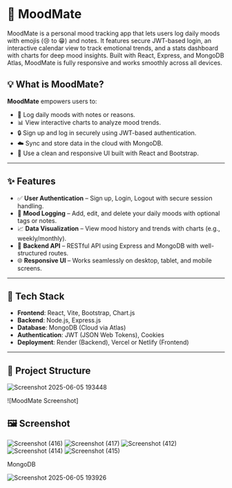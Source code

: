# 🧠 MoodMate

MoodMate is a personal mood tracking app that lets users log daily moods with emojis (😢 to 😁) and notes. It features secure JWT-based login, an interactive calendar view to track emotional trends, and a stats dashboard with charts for deep mood insights. Built with React, Express, and MongoDB Atlas, MoodMate is fully responsive and works smoothly across all devices.

## 💡 What is MoodMate?

**MoodMate** empowers users to:

- 📆 Log daily moods with notes or reasons.
- 📊 View interactive charts to analyze mood trends.
- 🔒 Sign up and log in securely using JWT-based authentication.
- ☁️ Sync and store data in the cloud with MongoDB.
- 🎨 Use a clean and responsive UI built with React and Bootstrap.

---

## ✨ Features

- ✅ **User Authentication** – Sign up, Login, Logout with secure session handling.
- 📅 **Mood Logging** – Add, edit, and delete your daily moods with optional tags or notes.
- 📈 **Data Visualization** – View mood history and trends with charts (e.g., weekly/monthly).
- 📂 **Backend API** – RESTful API using Express and MongoDB with well-structured routes.
- 🌐 **Responsive UI** – Works seamlessly on desktop, tablet, and mobile screens.

---

## 🔧 Tech Stack

- **Frontend**: React, Vite, Bootstrap, Chart.js
- **Backend**: Node.js, Express.js
- **Database**: MongoDB (Cloud via Atlas)
- **Authentication**: JWT (JSON Web Tokens), Cookies
- **Deployment**: Render (Backend), Vercel or Netlify (Frontend)

---

## 📁 Project Structure
![Screenshot 2025-06-05 193448](https://github.com/user-attachments/assets/5d738baa-a836-42d9-855d-7c4673e3f8b3)

![MoodMate Screenshot]
## 🖼️ Screenshot

![Screenshot (416)](https://github.com/user-attachments/assets/cb50ed19-ad96-4ff0-bc9c-54ac50d03b56)
![Screenshot (417)](https://github.com/user-attachments/assets/5c599a8f-04c8-4387-a7c6-3a3d8b1810a2)
![Screenshot (412)](https://github.com/user-attachments/assets/aa668de3-dff7-4675-820f-32236c1fd3d4)
![Screenshot (414)](https://github.com/user-attachments/assets/7d219714-e42b-419b-9de0-b5d9d4c76060)
![Screenshot (415)](https://github.com/user-attachments/assets/2e37ce75-6a63-4ecb-a64a-14050193a8bf)

MongoDB

![Screenshot 2025-06-05 193926](https://github.com/user-attachments/assets/67b3568f-f94a-4123-a315-20d955a07516)


